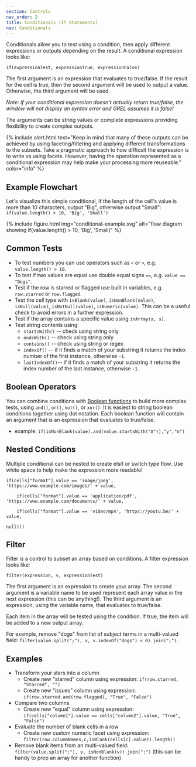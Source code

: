 ```yaml
---
section: Controls
nav_order: 2
title: Conditionals (If Statements)
nav: Conditionals
---
```


Conditionals allow you to test using a condition, then apply different expressions or outputs depending on the result.
A conditional expression looks like:

`if(expressionTest, expressionTrue, expressionFalse)`

The first argument is an expression that evaluates to true/false.
If the result for the cell is true, then the second argument will be used to output a value.
Otherwise, the third argument will be used. 

*Note: if your conditional expression doesn't actually return true/false, the window will not display an syntax error and GREL assumes it is false!*

The arguments can be string values or complete expressions providing flexibility to create complex outputs.

{% include alert.html text="Keep in mind that many of these outputs can be achieved by using faceting/filtering and applying different transformations to the subsets. 
Take a pragmatic approach to how difficult the expression is to write vs using facets. 
However, having the operation represented as a conditional expression may help make your processing more reuseable." color="info" %}

## Example Flowchart

Let's visualize this simple conditional, if the length of the cell's value is more than 10 characters, output "Big", otherwise output "Small": `if(value.length() > 10, 'Big', 'Small')`

{% include figure.html img="conditional-example.svg" alt="flow diagram showing if(value.length() > 10, 'Big', 'Small)" %}

## Common Tests

- To test numbers you can use operators such as `<` or `>`, e.g. `value.length() > 10`.
- To test if two values are equal use double equal signs `==`, e.g. `value == "Dogs"`.
- Test if the row is starred or flagged use built in variables, e.g. `row.starred` or `row.flagged`.
- Test the cell type with `isBlank(value)`, `isNonBlank(value)`, `isNull(value)`, `isNotNull(value)`, `isNumeric(value)`. This can be a useful check to avoid errors in a further expression.
- Test if the array contains a specific value using `inArray(a, s)`.
- Test string contents using:
    - `startsWith()` -- check using string only
    - `endsWith()` -- check using string only
    - `contains()` -- check using string or regex
    - `indexOf()` -- if it finds a match of your substring it returns the index number of the first instance, otherwise `-1`.
    - `lastIndexOf()`-- if it finds a match of your substring it returns the index number of the last instance, otherwise `-1`. 

## Boolean Operators

You can combine conditions with [Boolean functions](https://openrefine.org/docs/manual/grelfunctions#boolean-functions) to build more complex tests, using `and()`, `or()`, `not()`, or `xor()`.
It is easiest to string boolean conditions together using dot notation. 
Each boolean function will contain an argument that is an expression that evaluates to true/false.

- example: `if(isNonBlank(value).and(value.startsWith("A")),"y","n")`

## Nested Conditions

Multiple conditional can be nested to create elsif or switch type flow. 
Use white space to help make the expression more readable!

```
if(cells["format"].value == 'image/jpeg', 'https://www.example.com/images/' + value,

    if(cells["format"].value == 'application/pdf', 'https://www.example.com/documents/' + value,

    if(cells["format"].value == 'video/mp4', 'https://youtu.be/' + value,

null)))
```

## Filter 

Filter is a control to subset an array based on conditions.
A filter expression looks like:

`filter(expression, v, expressionTest)`

The first argument is an expression to create your array.
The second argument is a variable name to be used represent each array value in the next expression (this can be anything!).
The third argument is an expression, using the variable name, that evaluates to true/false.

Each item in the array will be tested using the condition.
If true, the item will be added to a new output array. 

For example, remove "dogs" from list of subject terms in a multi-valued field: `filter(value.split(";"), v, v.indexOf("dogs") < 0).join(";")`.

## Examples

- Transform your stars into a column 
    - Create new "starred" column using expression: `if(row.starred, "Starred", "")`
    - Create new "issues" column using expression: `if(row.starred.and(row.flagged), "True", "False")` 
- Compare two columns 
    - Create new "equal" column using expression: `if(cells["column1"].value == cells["column2"].value, "True", "False")`
- Evaluate the number of blank cells in a row
    - Create new custom numeric facet using expression: `filter(row.columnNames,c,isBlank(cells[c].value)).length()`
- Remove blank items from an multi-valued field: `filter(value.split(";"), v, isNonBlank(v)).join(";")` (this can be handy to prep an array for another function)

